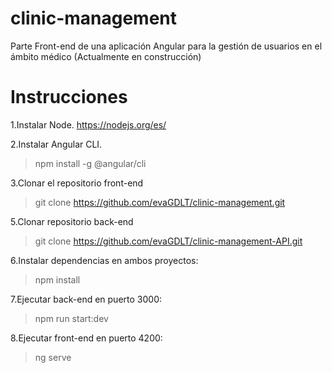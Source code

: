 # clinic-management
Parte Front-end de una aplicación Angular para la gestión de usuarios en el ámbito médico
(Actualmente en construcción)

# Instrucciones

1.Instalar Node.
https://nodejs.org/es/

2.Instalar Angular CLI.
>npm install -g @angular/cli

3.Clonar el repositorio front-end
>git clone https://github.com/evaGDLT/clinic-management.git

5.Clonar repositorio back-end
>git clone https://github.com/evaGDLT/clinic-management-API.git

6.Instalar dependencias en ambos proyectos:
>npm install

7.Ejecutar back-end en puerto 3000:
>npm run start:dev

8.Ejecutar front-end en puerto 4200:
>ng serve






